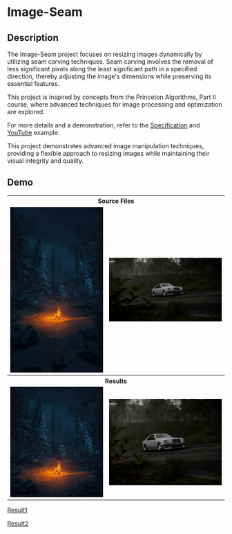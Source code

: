 # Image-Seam
## Description
The Image-Seam project focuses on resizing images dynamically by utilizing seam carving techniques. Seam carving involves the removal of less significant pixels along the least significant path in a specified direction, thereby adjusting the image's dimensions while preserving its essential features.

This project is inspired by concepts from the Princeton Algorithms, Part II course, where advanced techniques for image processing and optimization are explored.

For more details and a demonstration, refer to the <a href="https://coursera.cs.princeton.edu/algs4/assignments/seam/specification.php">Specification</a> and <a href="https://www.youtube.com/watch?v=6NcIJXTlugc">YouTube</a> example.

This project demonstrates advanced image manipulation techniques, providing a flexible approach to resizing images while maintaining their visual integrity and quality.

## Demo
<table>
    <tbody>
       <tr>
            <th colspan=2 >Source Files</th>
        </tr>
        <tr>
            <td><img src="https://github.com/VoidSamuraj/Image-Seam/blob/main/source1.jpg" /></td>
           <td><img src="https://github.com/VoidSamuraj/Image-Seam/blob/main/source2.jpg"   /></td>
        </tr>
        <tr>
            <th colspan=2>Results</th>
        </tr>
        <tr>
            <td align="center"><img src="https://github.com/VoidSamuraj/Image-Seam/blob/main/output1.jpg" /></td>
           <td align="center"><img src="https://github.com/VoidSamuraj/Image-Seam/blob/main/output2.jpg" /></td>
        </tr>
    </tbody>
</table>

[Result1](https://github.com/VoidSamuraj/Image-Seam/assets/49106260/5c119b96-a3de-4a7c-a2b3-a1276ffc76f7)

[Result2](https://github.com/VoidSamuraj/Image-Seam/assets/49106260/954772aa-8676-4794-82a1-2848ae8b7e16)
